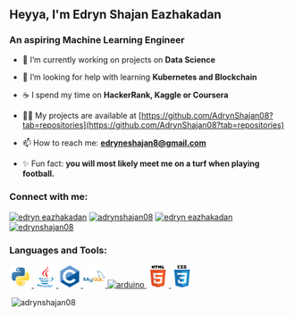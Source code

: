 <h2>Heyya, I'm Edryn Shajan Eazhakadan</h2>
<h3>An aspiring Machine Learning Engineer</h3>

- 🔭 I’m currently working on projects on **Data Science**

- 🌱 I’m looking for help with learning **Kubernetes and Blockchain**

- ☕ I spend my time on **HackerRank, Kaggle or Coursera**

- 👨‍💻 My projects are available at [https://github.com/AdrynShajan08?tab=repositories](https://github.com/AdrynShajan08?tab=repositories)

- 📫 How to reach me: **edryneshajan8@gmail.com**

- ✨ Fun fact: **you will most likely meet me on a turf when playing football.**

<h3 align="left">Connect with me:</h3>
<p align="left">
<a href="https://www.linkedin.com/in/edryn-eazhakadan-8a01b1b3/" target="blank"><img align="center" src="https://raw.githubusercontent.com/rahuldkjain/github-profile-readme-generator/master/src/images/icons/Social/linked-in-alt.svg" alt="edryn eazhakadan" height="30" width="40" /></a>
<a href="https://twitter.com/AdrynShajan08" target="blank"><img align="center" src="https://raw.githubusercontent.com/rahuldkjain/github-profile-readme-generator/master/src/images/icons/Social/twitter.svg" alt="adrynshajan08" height="30" width="40" /></a>
<a href="https://www.kaggle.com/edryneazhakadan" target="blank"><img align="center" src="https://raw.githubusercontent.com/rahuldkjain/github-profile-readme-generator/master/src/images/icons/Social/kaggle.svg" alt="edryn eazhakadan" height="30" width="40" /></a>
<a href="https://www.hackerrank.com/edrynshajan08" target="blank"><img align="center" src="https://raw.githubusercontent.com/rahuldkjain/github-profile-readme-generator/master/src/images/icons/Social/hackerrank.svg" alt="edrynshajan08" height="30" width="40" /></a>
</p>


<h3 align="left">Languages and Tools:</h3>
<p align="left">  <a href="https://www.python.org" target="_blank" rel="noreferrer"> <img src="https://raw.githubusercontent.com/devicons/devicon/master/icons/python/python-original.svg" alt="python" width="40" height="40"/> </a>  <a href="https://www.java.com" target="_blank" rel="noreferrer"> <img src="https://raw.githubusercontent.com/devicons/devicon/master/icons/java/java-original.svg" alt="java" width="40" height="40"/> </a>  <a href="https://www.cprogramming.com/" target="_blank" rel="noreferrer"> <img src="https://raw.githubusercontent.com/devicons/devicon/master/icons/c/c-original.svg" alt="c" width="40" height="40"/> </a>  <a href="https://www.mysql.com/" target="_blank" rel="noreferrer"> <img src="https://raw.githubusercontent.com/devicons/devicon/master/icons/mysql/mysql-original-wordmark.svg" alt="mysql" width="40" height="40"/> </a>  <a href="https://www.arduino.cc/" target="_blank" rel="noreferrer"> <img src="https://cdn.worldvectorlogo.com/logos/arduino-1.svg" alt="arduino" width="40" height="40"/> </a>  <a href="https://www.w3.org/html/" target="_blank" rel="noreferrer"> <img src="https://raw.githubusercontent.com/devicons/devicon/master/icons/html5/html5-original-wordmark.svg" alt="html5" width="40" height="40"/> </a>  <a href="https://www.w3schools.com/css/" target="_blank" rel="noreferrer"> <img src="https://raw.githubusercontent.com/devicons/devicon/master/icons/css3/css3-original-wordmark.svg" alt="css3" width="40" height="40"/> </a>   </p>

<p>&nbsp;<img align="center" src="https://github-readme-stats.vercel.app/api?username=adrynshajan08&show_icons=true&locale=en" alt="adrynshajan08" /></p>
